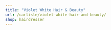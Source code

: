 ```yaml
---
title: "Violet White Hair & Beauty"
url: /carlisle/violet-white-hair-and-beauty/
shop: hairdresser
---
```


